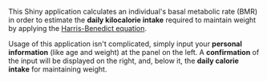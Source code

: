This Shiny application calculates an individual's basal metabolic rate (BMR) in
order to estimate the **daily kilocalorie intake** required to maintain weight
by applying the [Harris-Benedict
equation](http://en.wikipedia.org/wiki/Harris%E2%80%93Benedict_equation).

Usage of this application isn't complicated, simply input your **personal
information** (like age and weight) at the panel on the left. A
**confirmation** of the input will be displayed on the right, and, below it, the
**daily calorie intake** for maintaining weight.

